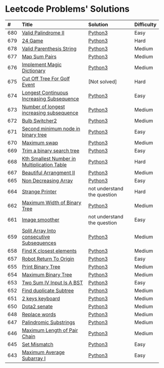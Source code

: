 # Leetcode Problems' Solutions

| #    | Title                                                                                                                                 | Solution                                                    | Difficulty |
| :--- | :------------------------------------------------------------------------------------------------------------------------------------ | :---------------------------------------------------------- | :--------- |
| 680  | [Valid Palindrome II](https://leetcode.com/problems/valid-palindrome-ii/)                                                             | [Python3](./valid_palindrome.py)                            | Easy       |
| 679  | [24 Game](https://leetcode.com/problems/24-game/)                                                                                     | [Python3](./24_game.py)                                     | Hard       |
| 678  | [Valid Parenthesis String](https://leetcode.com/problems/valid-parenthesis-string/)                                                   | [Python3](./valid_parenthesis_string.py)                    | Medium     |
| 677  | [Map Sum Pairs](https://leetcode.com/problems/map-sum-pairs/)                                                                         | [Python3](./map_sun_pairs.py)                               | Medium     |
| 676  | [Implement Magic Dictionary](https://leetcode.com/problems/implement-magic-dictionary/)                                               | [Python3](./implement_magic_dictionary.py)                  | Medium     |
| 675  | [Cut Off Tree For Golf Event](https://leetcode.com/problems/cut-off-trees-for-golf-event/)                                            | [Not solved]                                                | Hard       |
| 674  | [Longest Continuous Increasing Subsequence](https://leetcode.com/problems/longest-continuous-increasing-subsequence/)                 | [Python3](./longest_continuous_increasing_subsequence.py)   | Easy       |
| 673  | [Number of longest increasing subsequence](https://leetcode.com/problems/number-of-longest-increasing-subsequence/)                   | [Python3](./number_of_longest_increasing_subsequence.py)    | Medium     |
| 672  | [Bulb Switcher2](https://leetcode.com/problems/bulb-switcher-ii/)                                                                     | [Python3](./bulb_switcher2.py)                              | Medium     |
| 671  | [Second minimum node in binary tree](https://leetcode.com/problems/second-minimum-node-in-a-binary-tree/)                             | [Python3](./second_minimum_node_in_binary_tree.py)          | Easy       |
| 670  | [Maximum swap](https://leetcode.com/problems/maximum-swap/)                                                                           | [Python3](./maximum_swap.py)                                | Medium     |
| 669  | [Trim a binary search tree](https://leetcode.com/problems/trim-a-binary-search-tree/)                                                 | [Python3](./trim_a_binary_search_tree.py)                   | Easy       |
| 668  | [Kth Smallest Number in Multiplication Table](https://leetcode.com/problems/kth-smallest-number-in-multiplication-table/submissions/) | [Python3](./kth_smallest_number_in_multiplication_table.py) | Hard       |
| 667  | [Beautiful Arrangment II](https://leetcode.com/problems/beautiful-arrangement-ii/)                                                    | [Python3](./beautiful_arragement_2.py)                      | Medium     |
| 665  | [Non Decreasing Array](https://leetcode.com/problems/non-decreasing-array/)                                                           | [Python3](./non_decreasing_array.py)                        | Easy       |
| 664  | [Strange Printer](https://leetcode.com/problems/strange-printer/)                                                                     | not understand the question                                 | Hard       |
| 662  | [Maximum Width of Binary Tree](https://leetcode.com/problems/maximum-width-of-binary-tree/)                                           | [Python3](./maximum_width_of_binary_tree.py)                | Medium     |
| 661  | [Image smoother](https://leetcode.com/problems/image-smoother/)                                                                       | not understand the question                                 | Easy       |
| 659  | [Split Array Into consecutive Subsequences](https://leetcode.com/problems/split-array-into-consecutive-subsequences/)                 | [Python3](./split_array_into_consecutive_subsequences.py)   | Medium     |
| 658  | [Find K closest elements](https://leetcode.com/problems/find-k-closest-elements/submissions/)                                         | [Python3](./find_k_closest_elements.py)                     | Medium     |
| 657  | [Robot Return To Origin](https://leetcode.com/problems/robot-return-to-origin/)                                                       | [Python3](./robot_return_to_origin.py)                      | Easy       |
| 655  | [Print Binary Tree](https://leetcode.com/problems/print-binary-tree/)                                                                 | [Python3](./print_binary_tree.py)                           | Medium     |
| 654  | [Maximum Binary Tree](https://leetcode.com/problems/maximum-binary-tree/)                                                             | [Python3](./maximum_binary_tree.py)                         | Medium     |
| 653  | [Two Sum IV Input Is A BST](https://leetcode.com/problems/two-sum-iv-input-is-a-bst/)                                                 | [Python3](./two_sum_4_input_a_bst.py)                       | Easy       |
| 652  | [Find duplicate Subtree](https://leetcode.com/problems/find-duplicate-subtrees/)                                                      | [Python3](./find_duplicate_subtrees.py)                     | Medium     |
| 651  | [2 keys keyboard](https://leetcode.com/problems/2-keys-keyboard/)                                                                     | [Python3](./_2_keys_keyboard.py)                            | Medium     |
| 650  | [Dota2 senate](https://leetcode.com/problems/dota2-senate/)                                                                           | [Python3](./dota2_senate.py)                                | Medium     |
| 648  | [Replace words](https://leetcode.com/problems/replace-words/)                                                                         | [Python3](./replace_words.py)                               | Medium     |
| 647  | [Palindromic Substrings](https://leetcode.com/problems/palindromic-substrings/)                                                       | [Python3](./palindromic_substring.py)                       | Medium     |
| 646  | [Maximum Length of Pair Chain](https://leetcode.com/problems/maximum-length-of-pair-chain/)                                           | [Python3](./maximum_length_of_pair_chain.py)                | Medium     |
| 645  | [Set Mismatch](https://leetcode.com/problems/set-mismatch/)                                                                           | [Python3](./set_mismatch.py)                                | Easy       |
| 643  | [Maximum Average Subarray I](https://leetcode.com/problems/maximum-average-subarray-i/)                                               | [Python3](./maximum_average_subarray_1.py)                  | Easy       |
